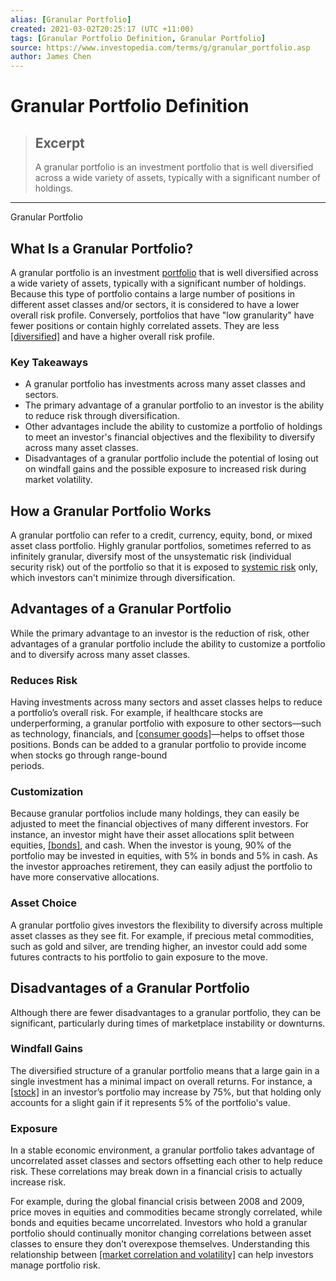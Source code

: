 ```yaml
---
alias: [Granular Portfolio]
created: 2021-03-02T20:25:17 (UTC +11:00)
tags: [Granular Portfolio Definition, Granular Portfolio]
source: https://www.investopedia.com/terms/g/granular_portfolio.asp
author: James Chen
---
```


# Granular Portfolio Definition

> ## Excerpt
> A granular portfolio is an investment portfolio that is well diversified across a wide variety of assets, typically with a significant number of holdings.

---

Granular Portfolio
## What Is a Granular Portfolio?

A granular portfolio is an investment [portfolio](https://www.investopedia.com/terms/p/portfolio.asp) that is well diversified across a wide variety of assets, typically with a significant number of holdings. Because this type of portfolio contains a large number of positions in different asset classes and/or sectors, it is considered to have a lower overall risk profile. Conversely, portfolios that have "low granularity" have fewer positions or contain highly correlated assets. They are less [[diversified]](https://www.investopedia.com/terms/d/diversification.asp) and have a higher overall risk profile.

### Key Takeaways

-   A granular portfolio has investments across many asset classes and sectors.
-   The primary advantage of a granular portfolio to an investor is the ability to reduce risk through diversification.
-   Other advantages include the ability to customize a portfolio of holdings to meet an investor's financial objectives and the flexibility to diversify across many asset classes.
-   Disadvantages of a granular portfolio include the potential of losing out on windfall gains and the possible exposure to increased risk during market volatility.

## How a Granular Portfolio Works

A granular portfolio can refer to a credit, currency, equity, bond, or mixed asset class portfolio. Highly granular portfolios, sometimes referred to as infinitely granular, diversify most of the unsystematic risk (individual security risk) out of the portfolio so that it is exposed to [systemic risk](https://www.investopedia.com/terms/s/systemic-risk.asp) only, which investors can't minimize through diversification.

## Advantages of a Granular Portfolio

While the primary advantage to an investor is the reduction of risk, other advantages of a granular portfolio include the ability to customize a portfolio and to diversify across many asset classes.

### Reduces Risk

Having investments across many sectors and asset classes helps to reduce a portfolio’s overall risk. For example, if healthcare stocks are underperforming, a granular portfolio with exposure to other sectors—such as technology, financials, and [[consumer goods]](https://www.investopedia.com/terms/c/consumer-goods-sector.asp)—helps to offset those positions. Bonds can be added to a granular portfolio to provide income when stocks go through range-bound periods.                                                                                                    

### Customization

Because granular portfolios include many holdings, they can easily be adjusted to meet the financial objectives of many different investors. For instance, an investor might have their asset allocations split between equities, [[bonds]](https://www.investopedia.com/terms/b/bond.asp), and cash. When the investor is young, 90% of the portfolio may be invested in equities, with 5% in bonds and 5% in cash. As the investor approaches retirement, they can easily adjust the portfolio to have more conservative allocations.

### Asset Choice

A granular portfolio gives investors the flexibility to diversify across multiple asset classes as they see fit. For example, if precious metal commodities, such as gold and silver, are trending higher, an investor could add some futures contracts to his portfolio to gain exposure to the move.

## Disadvantages of a Granular Portfolio

Although there are fewer disadvantages to a granular portfolio, they can be significant, particularly during times of marketplace instability or downturns.

### Windfall Gains

The diversified structure of a granular portfolio means that a large gain in a single investment has a minimal impact on overall returns. For instance, a [[stock]](https://www.investopedia.com/terms/s/stock.asp) in an investor’s portfolio may increase by 75%, but that holding only accounts for a slight gain if it represents 5% of the portfolio's value.

### Exposure

In a stable economic environment, a granular portfolio takes advantage of uncorrelated asset classes and sectors offsetting each other to help reduce risk. These correlations may break down in a financial crisis to actually increase risk.

For example, during the global financial crisis between 2008 and 2009, price moves in equities and commodities became strongly correlated, while bonds and equities became uncorrelated. Investors who hold a granular portfolio should continually monitor changing correlations between asset classes to ensure they don’t overexpose themselves. Understanding this relationship between [[market correlation and volatility]](https://www.investopedia.com/articles/financial-advisors/022516/4-reasons-why-market-correlation-matters.asp) can help investors manage portfolio risk.
